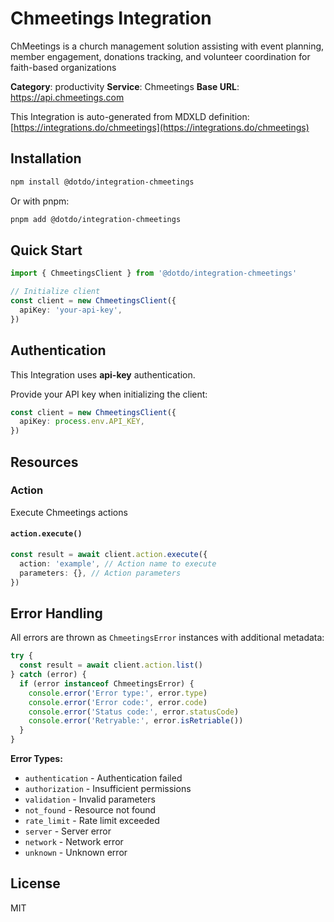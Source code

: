 # Chmeetings Integration

ChMeetings is a church management solution assisting with event planning, member engagement, donations tracking, and volunteer coordination for faith-based organizations

**Category**: productivity
**Service**: Chmeetings
**Base URL**: https://api.chmeetings.com

This Integration is auto-generated from MDXLD definition: [https://integrations.do/chmeetings](https://integrations.do/chmeetings)

## Installation

```bash
npm install @dotdo/integration-chmeetings
```

Or with pnpm:

```bash
pnpm add @dotdo/integration-chmeetings
```

## Quick Start

```typescript
import { ChmeetingsClient } from '@dotdo/integration-chmeetings'

// Initialize client
const client = new ChmeetingsClient({
  apiKey: 'your-api-key',
})
```

## Authentication

This Integration uses **api-key** authentication.

Provide your API key when initializing the client:

```typescript
const client = new ChmeetingsClient({
  apiKey: process.env.API_KEY,
})
```

## Resources

### Action

Execute Chmeetings actions

#### `action.execute()`

```typescript
const result = await client.action.execute({
  action: 'example', // Action name to execute
  parameters: {}, // Action parameters
})
```

## Error Handling

All errors are thrown as `ChmeetingsError` instances with additional metadata:

```typescript
try {
  const result = await client.action.list()
} catch (error) {
  if (error instanceof ChmeetingsError) {
    console.error('Error type:', error.type)
    console.error('Error code:', error.code)
    console.error('Status code:', error.statusCode)
    console.error('Retryable:', error.isRetriable())
  }
}
```

**Error Types:**

- `authentication` - Authentication failed
- `authorization` - Insufficient permissions
- `validation` - Invalid parameters
- `not_found` - Resource not found
- `rate_limit` - Rate limit exceeded
- `server` - Server error
- `network` - Network error
- `unknown` - Unknown error

## License

MIT
